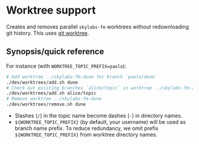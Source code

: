 # Worktree support

Creates and removes parallel `skylabs-fm` worktrees without redownloading git history.
This uses [git worktree](https://git-scm.com/docs/git-worktree).

## Synopsis/quick reference

For instance (with `WORKTREE_TOPIC_PREFIX=paolo`):
```sh
# Add worktree ../skylabs-fm-dune for branch `paolo/dune`
./dev/worktrees/add.sh dune
# Check out existing branches `alice/topic` in worktree ../skylabs-fm-alice-topic
./dev/worktrees/add.sh alice/topic
# Remove worktree ../skylabs-fm-dune
./dev/worktrees/remove.sh dune
```

- Slashes (`/`) in the topic name become dashes (`-`) in directory names.
- `${WORKTREE_TOPIC_PREFIX}` (by default, your username) will be used as branch
name prefix.
To reduce redundancy, we omit prefix `${WORKTREE_TOPIC_PREFIX}` from worktree
directory names.
